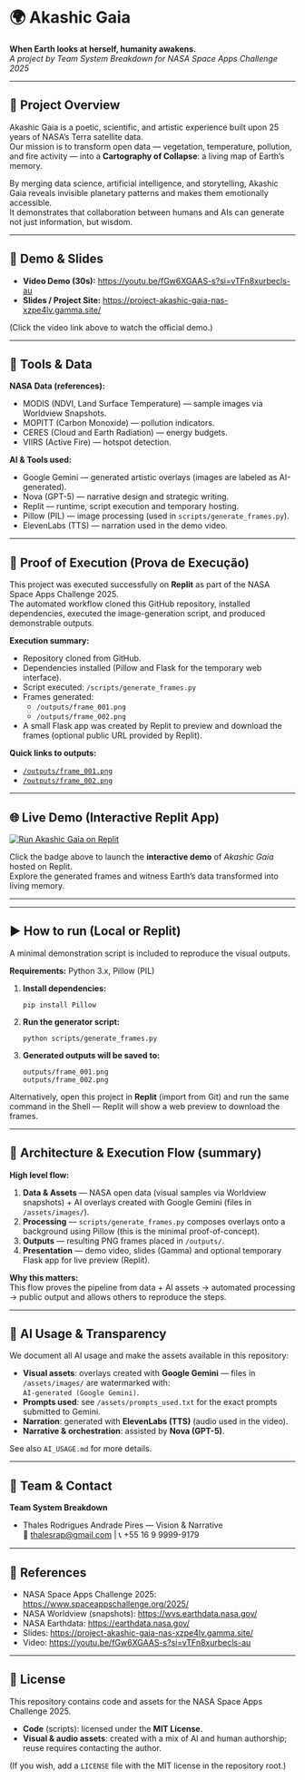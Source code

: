 # 🌍 Akashic Gaia
**When Earth looks at herself, humanity awakens.**  
*A project by Team System Breakdown for NASA Space Apps Challenge 2025*

---

## 🚀 Project Overview
Akashic Gaia is a poetic, scientific, and artistic experience built upon 25 years of NASA’s Terra satellite data.  
Our mission is to transform open data — vegetation, temperature, pollution, and fire activity — into a **Cartography of Collapse**: a living map of Earth’s memory.

By merging data science, artificial intelligence, and storytelling, Akashic Gaia reveals invisible planetary patterns and makes them emotionally accessible.  
It demonstrates that collaboration between humans and AIs can generate not just information, but wisdom.

---

## 🎥 Demo & Slides
- **Video Demo (30s):** https://youtu.be/fGw6XGAAS-s?si=vTFn8xurbecls-au  
- **Slides / Project Site:** https://project-akashic-gaia-nas-xzpe4lv.gamma.site/

(Click the video link above to watch the official demo.)

---

## 🔧 Tools & Data
**NASA Data (references):**  
- MODIS (NDVI, Land Surface Temperature) — sample images via Worldview Snapshots.  
- MOPITT (Carbon Monoxide) — pollution indicators.  
- CERES (Cloud and Earth Radiation) — energy budgets.  
- VIIRS (Active Fire) — hotspot detection.  

**AI & Tools used:**  
- Google Gemini — generated artistic overlays (images are labeled as AI-generated).  
- Nova (GPT-5) — narrative design and strategic writing.  
- Replit — runtime, script execution and temporary hosting.  
- Pillow (PIL) — image processing (used in `scripts/generate_frames.py`).  
- ElevenLabs (TTS) — narration used in the demo video.

---

## 🌌 Proof of Execution (Prova de Execução)
This project was executed successfully on **Replit** as part of the NASA Space Apps Challenge 2025.  
The automated workflow cloned this GitHub repository, installed dependencies, executed the image-generation script, and produced demonstrable outputs.

**Execution summary:**  
- Repository cloned from GitHub.  
- Dependencies installed (Pillow and Flask for the temporary web interface).  
- Script executed: `/scripts/generate_frames.py`  
- Frames generated:  
  - `/outputs/frame_001.png`  
  - `/outputs/frame_002.png`  
- A small Flask app was created by Replit to preview and download the frames (optional public URL provided by Replit).

**Quick links to outputs:**  
- [`/outputs/frame_001.png`](outputs/frame_001.png)  
- [`/outputs/frame_002.png`](outputs/frame_002.png)

---

## 🌐 Live Demo (Interactive Replit App)

[![Run Akashic Gaia on Replit](https://img.shields.io/badge/🚀_Launch_on_Replit-0A0A0A?style=for-the-badge&logo=replit&logoColor=white)](https://akashicgaia-gen-thalexrap.replit.app)

Click the badge above to launch the **interactive demo** of *Akashic Gaia* hosted on Replit.  
Explore the generated frames and witness Earth’s data transformed into living memory.

---


---

## ▶️ How to run (Local or Replit)
A minimal demonstration script is included to reproduce the visual outputs.

**Requirements:** Python 3.x, Pillow (PIL)

1. **Install dependencies:**
   ```
   pip install Pillow
   ```

2. **Run the generator script:**
   ```
   python scripts/generate_frames.py
   ```

3. **Generated outputs will be saved to:**
   ```
   outputs/frame_001.png
   outputs/frame_002.png
   ```

Alternatively, open this project in **Replit** (import from Git) and run the same command in the Shell — Replit will show a web preview to download the frames.

---

## 🧩 Architecture & Execution Flow (summary)
**High level flow:**  
1. **Data & Assets** — NASA open data (visual samples via Worldview snapshots) + AI overlays created with Google Gemini (files in `/assets/images/`).  
2. **Processing** — `scripts/generate_frames.py` composes overlays onto a background using Pillow (this is the minimal proof-of-concept).  
3. **Outputs** — resulting PNG frames placed in `/outputs/`.  
4. **Presentation** — demo video, slides (Gamma) and optional temporary Flask app for live preview (Replit).

**Why this matters:**  
This flow proves the pipeline from data + AI assets → automated processing → public output and allows others to reproduce the steps.

---

## 📝 AI Usage & Transparency
We document all AI usage and make the assets available in this repository:

- **Visual assets**: overlays created with **Google Gemini** — files in `/assets/images/` are watermarked with:  
  `AI-generated (Google Gemini)`.  
- **Prompts used**: see `/assets/prompts_used.txt` for the exact prompts submitted to Gemini.  
- **Narration**: generated with **ElevenLabs (TTS)** (audio used in the video).  
- **Narrative & orchestration**: assisted by **Nova (GPT-5)**.  

See also `AI_USAGE.md` for more details.

---

## 👥 Team & Contact
**Team System Breakdown**  
- Thales Rodrigues Andrade Pires — Vision & Narrative  
📧 thalesrap@gmail.com | 📞 +55 16 9 9999-9179  

---

## 🔗 References
- NASA Space Apps Challenge 2025: https://www.spaceappschallenge.org/2025/  
- NASA Worldview (snapshots): https://wvs.earthdata.nasa.gov/  
- NASA Earthdata: https://earthdata.nasa.gov/  
- Slides: https://project-akashic-gaia-nas-xzpe4lv.gamma.site/  
- Video: https://youtu.be/fGw6XGAAS-s?si=vTFn8xurbecls-au

---

## 📄 License
This repository contains code and assets for the NASA Space Apps Challenge 2025.  
- **Code** (scripts): licensed under the **MIT License**.  
- **Visual & audio assets**: created with a mix of AI and human authorship; reuse requires contacting the author.  

(If you wish, add a `LICENSE` file with the MIT license in the repository root.)
